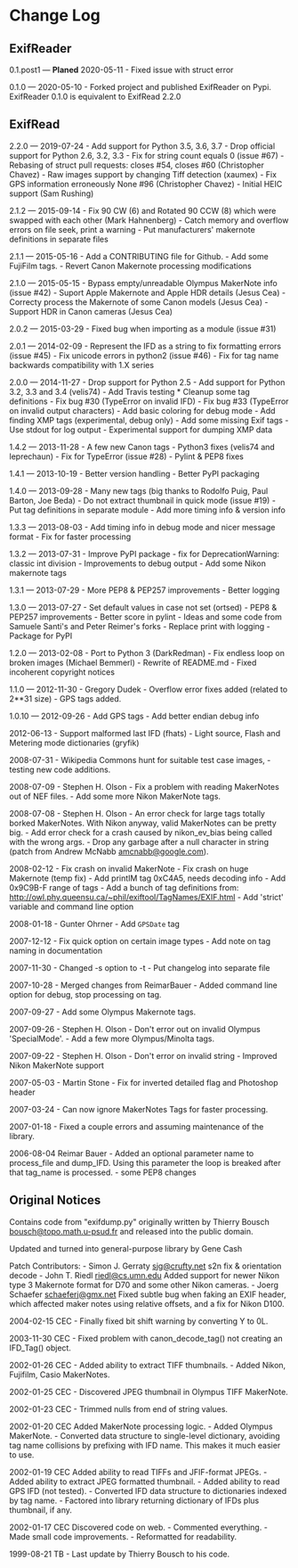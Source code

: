# Change Log

## ExifReader

0.1.post1 — **Planed** 2020-05-11
    - Fixed issue with struct error

0.1.0 — 2020-05-10
    - Forked project and published ExifReader on Pypi. ExifReader 0.1.0 is equivalent to ExifRead 2.2.0

## ExifRead

2.2.0 — 2019-07-24
    - Add support for Python 3.5, 3.6, 3.7
    - Drop official support for Python 2.6, 3.2, 3.3
    - Fix for string count equals 0 (issue #67)
    - Rebasing of struct pull requests: closes #54, closes #60 (Christopher Chavez)
    - Raw images support by changing Tiff detection (xaumex)
    - Fix GPS information erroneously None #96 (Christopher Chavez)
    - Initial HEIC support (Sam Rushing)

2.1.2 — 2015-09-14
    - Fix 90 CW (6) and Rotated 90 CCW (8) which were swapped with each other (Mark Hahnenberg)
    - Catch memory and overflow errors on file seek, print a warning
    - Put manufacturers' makernote definitions in separate files

2.1.1 — 2015-05-16
    - Add a CONTRIBUTING file for Github.
    - Add some FujiFilm tags.
    - Revert Canon Makernote processing modifications

2.1.0 — 2015-05-15
    - Bypass empty/unreadable Olympus MakerNote info (issue #42)
    - Suport Apple Makernote and Apple HDR details (Jesus Cea)
    - Correcty process the Makernote of some Canon models (Jesus Cea)
    - Support HDR in Canon cameras (Jesus Cea)

2.0.2 — 2015-03-29
    - Fixed bug when importing as a module (issue #31)

2.0.1 — 2014-02-09
    - Represent the IFD as a string to fix formatting errors (issue #45)
    - Fix unicode errors in python2 (issue #46)
    - Fix for tag name backwards compatibility with 1.X series

2.0.0 — 2014-11-27
    - Drop support for Python 2.5
    - Add support for Python 3.2, 3.3 and 3.4 (velis74)
    - Add Travis testing
    * Cleanup some tag definitions
    - Fix bug #30 (TypeError on invalid IFD)
    - Fix bug #33 (TypeError on invalid output characters)
    - Add basic coloring for debug mode
    - Add finding XMP tags (experimental, debug only)
    - Add some missing Exif tags
    - Use stdout for log output
    - Experimental support for dumping XMP data

1.4.2 — 2013-11-28
    - A few new Canon tags
    - Python3 fixes (velis74 and leprechaun)
    - Fix for TypeError (issue #28)
    - Pylint & PEP8 fixes

1.4.1 — 2013-10-19
    - Better version handling
    - Better PyPI packaging

1.4.0 — 2013-09-28
    - Many new tags (big thanks to Rodolfo Puig, Paul Barton, Joe Beda)
    - Do not extract thumbnail in quick mode (issue #19)
    - Put tag definitions in separate module
    - Add more timing info & version info

1.3.3 — 2013-08-03
    - Add timing info in debug mode and nicer message format
    - Fix for faster processing

1.3.2 — 2013-07-31
    - Improve PyPI package
    - fix for DeprecationWarning: classic int division
    - Improvements to debug output
    - Add some Nikon makernote tags

1.3.1 — 2013-07-29
    - More PEP8 & PEP257 improvements
    - Better logging

1.3.0 — 2013-07-27
    - Set default values in case not set (ortsed)
    - PEP8 & PEP257 improvements
    - Better score in pylint
    - Ideas and some code from Samuele Santi's and Peter Reimer's forks
    - Replace print with logging
    - Package for PyPI

1.2.0 — 2013-02-08
    - Port to Python 3 (DarkRedman)
    - Fix endless loop on broken images (Michael Bemmerl)
    - Rewrite of README.md
    - Fixed incoherent copyright notices

1.1.0 — 2012-11-30 - Gregory Dudek
    - Overflow error fixes added (related to 2**31 size)
    - GPS tags added.

1.0.10 — 2012-09-26
    - Add GPS tags
    - Add better endian debug info

2012-06-13
    - Support malformed last IFD (fhats)
    - Light source, Flash and Metering mode dictionaries (gryfik)

2008-07-31
    - Wikipedia Commons hunt for suitable test case images,
    - testing new code additions.

2008-07-09 - Stephen H. Olson
    - Fix a problem with reading MakerNotes out of NEF files.
    - Add some more Nikon MakerNote tags.

2008-07-08 - Stephen H. Olson
    - An error check for large tags totally borked MakerNotes.
      With Nikon anyway, valid MakerNotes can be pretty big.
    - Add error check for a crash caused by nikon_ev_bias being
      called with the wrong args.
    - Drop any garbage after a null character in string
      (patch from Andrew McNabb <amcnabb@google.com>).

2008-02-12
    - Fix crash on invalid MakerNote
    - Fix crash on huge Makernote (temp fix)
    - Add printIM tag 0xC4A5, needs decoding info
    - Add 0x9C9B-F range of tags
    - Add a bunch of tag definitions from:
      http://owl.phy.queensu.ca/~phil/exiftool/TagNames/EXIF.html
    - Add 'strict' variable and command line option

2008-01-18 - Gunter Ohrner
    - Add ``GPSDate`` tag

2007-12-12
    - Fix quick option on certain image types
    - Add note on tag naming in documentation

2007-11-30
    - Changed -s option to -t
    - Put changelog into separate file

2007-10-28
    - Merged changes from ReimarBauer
    - Added command line option for debug, stop 
      processing on tag.

2007-09-27
    - Add some Olympus Makernote tags.

2007-09-26 - Stephen H. Olson
    - Don't error out on invalid Olympus 'SpecialMode'.
    - Add a few more Olympus/Minolta tags.

2007-09-22 - Stephen H. Olson
    - Don't error on invalid string
    - Improved Nikon MakerNote support

2007-05-03 - Martin Stone
    - Fix for inverted detailed flag and Photoshop header

2007-03-24
    - Can now ignore MakerNotes Tags for faster processing.

2007-01-18
    - Fixed a couple errors and assuming maintenance of the library.

2006-08-04 Reimar Bauer
    - Added an optional parameter name to process_file and dump_IFD. Using this
      parameter the loop is breaked after that tag_name is processed.
    - some PEP8 changes

## Original Notices

Contains code from "exifdump.py" originally written by Thierry Bousch
<bousch@topo.math.u-psud.fr> and released into the public domain.

Updated and turned into general-purpose library by Gene Cash

Patch Contributors:
    - Simon J. Gerraty <sjg@crufty.net>
      s2n fix & orientation decode
    - John T. Riedl <riedl@cs.umn.edu>
      Added support for newer Nikon type 3 Makernote format for D70 and some
      other Nikon cameras.
    - Joerg Schaefer <schaeferj@gmx.net>
      Fixed subtle bug when faking an EXIF header, which affected maker notes
      using relative offsets, and a fix for Nikon D100.

2004-02-15 CEC
    - Finally fixed bit shift warning by converting Y to 0L.

2003-11-30 CEC
    - Fixed problem with canon_decode_tag() not creating an
      IFD_Tag() object.

2002-01-26 CEC
    - Added ability to extract TIFF thumbnails.
    - Added Nikon, Fujifilm, Casio MakerNotes.

2002-01-25 CEC
    - Discovered JPEG thumbnail in Olympus TIFF MakerNote.

2002-01-23 CEC
    - Trimmed nulls from end of string values.

2002-01-20 CEC Added MakerNote processing logic.
    - Added Olympus MakerNote.
    - Converted data structure to single-level dictionary, avoiding
      tag name collisions by prefixing with IFD name.  This makes
      it much easier to use.

2002-01-19 CEC Added ability to read TIFFs and JFIF-format JPEGs.
    - Added ability to extract JPEG formatted thumbnail.
    - Added ability to read GPS IFD (not tested).
    - Converted IFD data structure to dictionaries indexed by tag name.
    - Factored into library returning dictionary of IFDs plus thumbnail, if any.

2002-01-17 CEC Discovered code on web.
    - Commented everything.
    - Made small code improvements.
    - Reformatted for readability.

1999-08-21 TB
    - Last update by Thierry Bousch to his code.
